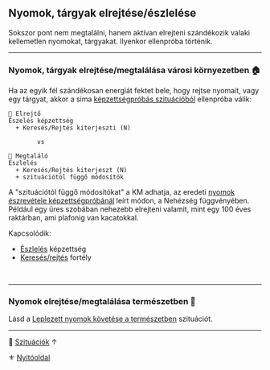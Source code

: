 ## Nyomok, tárgyak elrejtése/észlelése

Sokszor pont nem megtalálni, hanem aktívan elrejteni szándékozik valaki kellemetlen nyomokat, tárgyakat. Ilyenkor ellenpróba történik.

---
### Nyomok, tárgyak elrejtése/megtalálása városi környezetben 🏠

Ha az egyik fél szándékosan energiát fektet bele, hogy rejtse nyomait, vagy egy tárgyat, akkor a sima [képzettségpróbás szituációból](nyomok_nyomkovetes_varos.md#nyomok-%C3%A9szrev%C3%A9tele-v%C3%A1rosi-k%C3%B6rnyezetben-) ellenpróba válik:

```
🔆 Elrejtő
Észelés képzettség
  + Keresés/Rejtés kiterjeszti (N)

        vs

🔆 Megtaláló
Észlelés
  + Keresés/Rejtés kiterjeszt (N)
  + szituációtól függő módosítók
```

A "szituációtól függő módosítókat" a KM adhatja, az eredeti [nyomok észrevétele képzettségpróbánál](nyomok_nyomkovetes_varos.md#nyomok-%C3%A9szrev%C3%A9tele-v%C3%A1rosi-k%C3%B6rnyezetben-) leírt módon, a Nehézség függvényében. Például egy üres szobában nehezebb elrejteni valamit, mint egy 100 éves raktárban, ami plafonig van kacatokkal.

Kapcsolódik:
- [Észlelés](../kepzettsegek.primer.altalanos/eszleles.md) képzettség
- [Keresés/rejtés](../fortelyok.altalanos/kereses_rejtes.md) fortély

<br />

---
### Nyomok elrejtése/megtalálása  természetben 🌳

Lásd a [Leplezett nyomok követése a természetben](nyomok_nyomkovetes_termeszet.md#leplezett-nyomok-k%C3%B6vet%C3%A9se-a-term%C3%A9szetben-) szituációt.

---

🔗 [Szituációk](../160_szituaciok.md) ↑

⚜️ [Nyitóoldal](../start.md#16-szitu%C3%A1ci%C3%B3k)
